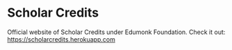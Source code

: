 # Scholar Credits

Official website of Scholar Credits under Edumonk Foundation.
Check it out: https://scholarcredits.herokuapp.com
